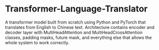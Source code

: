 # Transformer-Language-Translator
A transformer model built from scratch using Python and PyTorch that translates from English to Chinese text.
Architecture contains encoder and decoder layer with MultiHeadAttention and MultiHeadCrossAttention classes, padding masks, future mask, and everything else that allows the whole system to work correctly.
